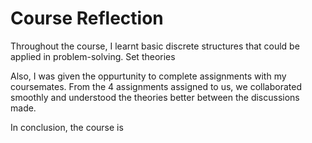 <h1>Course Reflection</h1>
<p>    Throughout the course, I learnt basic discrete structures that could be applied in problem-solving. Set theories</p>

<p>Also, I was given the oppurtunity to complete assignments with my coursemates. From the 4 assignments assigned to us, we collaborated smoothly and understood the theories better between the discussions made.</p>

<p>In conclusion, the course is</p>
